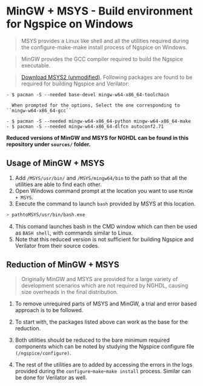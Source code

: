 # MinGW + MSYS - Build environment for Ngspice on Windows
> MSYS provides a Linux like shell and all the utilities required during the configure-make-make install process of Ngspice on Windows.

> MinGW provides the GCC compiler required to build the Ngspice executable.

> [Download MSYS2 (unmodified)](https://www.msys2.org/). Following packages are found to be required for building Ngspice and Verilator:

    - $ pacman -S --needed base-devel mingw-w64-x86_64-toolchain

      When prompted for the options, Select the one corresponding to ``mingw-w64-x86_64-gcc``

    - $ pacman -S --needed mingw-w64-x86_64-python mingw-w64-x86_64-make
    - $ pacman -S --needed mingw-w64-x86_64-dlfcn autoconf2.71


**Reduced versions of MinGW and MSYS for NGHDL can be found in this repository under `sources/` folder.**

## Usage of MinGW + MSYS
1. Add `/MSYS/usr/bin/` and `/MSYS/mingw64/bin` to the path so that all the utilities are able to find each other.
2. Open Windows command prompt at the location you want to use `MinGW + MSYS`.
3. Execute the command to launch `bash` provided by MSYS at this location.
  ```sh
  > pathtoMSYS/usr/bin/bash.exe
  ```
4. This comand launches bash in the CMD window which can then be used as `BASH shell`, with commands similar to Linux.
5. Note that this reduced version is not sufficient for building Ngspice and Verilator from their source codes.


## Reduction of MinGW + MSYS
> Originally MinGW and MSYS are provided for a large variety of development scenarios which are not required by NGHDL, causing size overheads in the final distribution.

1. To remove unrequired parts of MSYS and MinGW, a trial and error based approach is to be followed.

2. To start with, the packages listed above can work as the base for the reduction.

3. Both utilities should be reduced to the bare minimum required components which can be noted by studying the Ngspice configure file `(/ngspice/configure)`.

4. The rest of the utilities are to added by accessing the errors in the logs provided during the ``configure``-``make``-``make install`` process. Similar can be done for Verilator as well.
